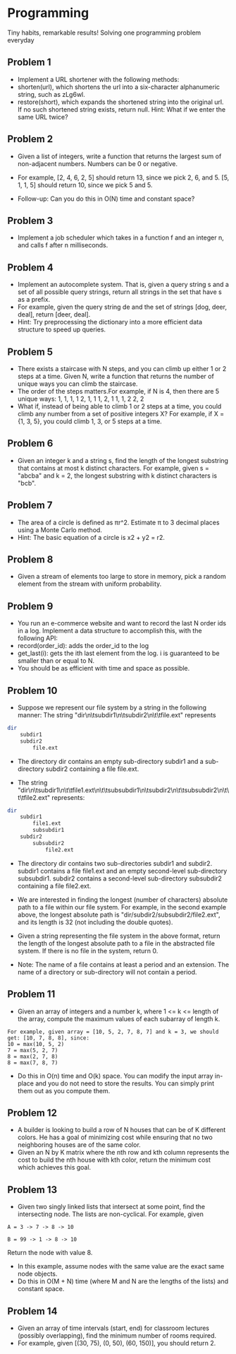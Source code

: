 # Programming
Tiny habits, remarkable results! 
Solving one programming problem everyday
## Problem 1

- Implement a URL shortener with the following methods:
- shorten(url), which shortens the url into a six-character alphanumeric string, such as zLg6wl.
- restore(short), which expands the shortened string into the original url. If no such shortened string exists, return null.
Hint: What if we enter the same URL twice?

## Problem 2

- Given a list of integers, write a function that returns the largest sum of non-adjacent numbers. Numbers can be 0 or negative.

- For example, [2, 4, 6, 2, 5] should return 13, since we pick 2, 6, and 5. [5, 1, 1, 5] should return 10, since we pick 5 and 5.

- Follow-up: Can you do this in O(N) time and constant space?

## Problem 3

- Implement a job scheduler which takes in a function f and an integer n, and calls f after n milliseconds.

## Problem 4

- Implement an autocomplete system. That is, given a query string s and a set of all possible query strings, return all strings in the set that have s as a prefix.
- For example, given the query string de and the set of strings [dog, deer, deal], return [deer, deal].
- Hint: Try preprocessing the dictionary into a more efficient data structure to speed up queries.

## Problem 5

- There exists a staircase with N steps, and you can climb up either 1 or 2 steps at a time. Given N, write a function that returns the number of unique ways you can climb the staircase. 
- The order of the steps matters.For example, if N is 4, then there are 5 unique ways:
1, 1, 1, 1
2, 1, 1
1, 2, 1
1, 1, 2
2, 2
- What if, instead of being able to climb 1 or 2 steps at a time, you could climb any number from a set of positive integers X? For example, if X = {1, 3, 5}, you could climb 1, 3, or 5 steps at a time.

## Problem 6

- Given an integer k and a string s, find the length of the longest substring that contains at most k distinct characters.
For example, given s = "abcba" and k = 2, the longest substring with k distinct characters is "bcb".

## Problem 7

- The area of a circle is defined as πr^2. Estimate π to 3 decimal places using a Monte Carlo method.
- Hint: The basic equation of a circle is x2 + y2 = r2.

## Problem 8

- Given a stream of elements too large to store in memory, pick a random element from the stream with uniform probability.

## Problem 9

- You run an e-commerce website and want to record the last N order ids in a log. Implement a data structure to accomplish this, with the following API:
- record(order_id): adds the order_id to the log
- get_last(i): gets the ith last element from the log. i is guaranteed to be smaller than or equal to N.
- You should be as efficient with time and space as possible.

## Problem 10

- Suppose we represent our file system by a string in the following manner:
The string "dir\n\tsubdir1\n\tsubdir2\n\t\tfile.ext" represents
```bash
dir
    subdir1
    subdir2
        file.ext
```

- The directory dir contains an empty sub-directory subdir1 and a sub-directory subdir2 containing a file file.ext.

- The string "dir\n\tsubdir1\n\t\tfile1.ext\n\t\tsubsubdir1\n\tsubdir2\n\t\tsubsubdir2\n\t\t\tfile2.ext" represents:
```bash
dir
    subdir1
        file1.ext
        subsubdir1
    subdir2
        subsubdir2
            file2.ext
```
- The directory dir contains two sub-directories subdir1 and subdir2. subdir1 contains a file file1.ext and an empty second-level sub-directory subsubdir1. subdir2 contains a second-level sub-directory subsubdir2 containing a file file2.ext.
- We are interested in finding the longest (number of characters) absolute path to a file within our file system. For example, in the second example above, the longest absolute path is "dir/subdir2/subsubdir2/file2.ext", and its length is 32 (not including the double quotes).
- Given a string representing the file system in the above format, return the length of the longest absolute path to a file in the abstracted file system. If there is no file in the system, return 0.

- Note:
The name of a file contains at least a period and an extension.
The name of a directory or sub-directory will not contain a period.

## Problem 11

- Given an array of integers and a number k, where 1 <= k <= length of the array, compute the maximum values of each subarray of length k.
```
For example, given array = [10, 5, 2, 7, 8, 7] and k = 3, we should get: [10, 7, 8, 8], since:
10 = max(10, 5, 2)
7 = max(5, 2, 7)
8 = max(2, 7, 8)
8 = max(7, 8, 7)
```
- Do this in O(n) time and O(k) space. You can modify the input array in-place and you do not need to store the results. You can simply print them out as you compute them.

## Problem 12

- A builder is looking to build a row of N houses that can be of K different colors. He has a goal of minimizing cost while ensuring that no two neighboring houses are of the same color.
- Given an N by K matrix where the nth row and kth column represents the cost to build the nth house with kth color, return the minimum cost which achieves this goal.

## Problem 13

- Given two singly linked lists that intersect at some point, find the intersecting node. The lists are non-cyclical.
For example, given 
```
A = 3 -> 7 -> 8 -> 10
```
 
```
B = 99 -> 1 -> 8 -> 10
```
Return the node with value 8.

- In this example, assume nodes with the same value are the exact same node objects.
- Do this in O(M + N) time (where M and N are the lengths of the lists) and constant space.

## Problem 14

- Given an array of time intervals (start, end) for classroom lectures (possibly overlapping), find the minimum number of rooms required.
- For example, given [(30, 75), (0, 50), (60, 150)], you should return 2.





